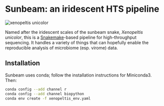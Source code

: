# Sunbeam: an iridescent HTS pipeline

![xenopeltis unicolor](https://upload.wikimedia.org/wikipedia/commons/thumb/9/97/Young_sunbeam_snake_from_Thailand.JPG/320px-Young_sunbeam_snake_from_Thailand.JPG) 

Named after the iridescent scales of the sunbeam snake, _Xenopeltis unicolor_, this is a [Snakemake](https://bitbucket.org/snakemake/snakemake/)-based pipeline for high-throughput sequencing. It handles a variety of things that can hopefully enable the reproducible analysis of microbiome (esp. virome) data.

## Installation

Sunbeam uses conda; follow the installation instructions for Miniconda3. Then:

```sh
conda config --add channel r
conda config --add channel biopython
conda env create -f xenopeltis_env.yaml
```
